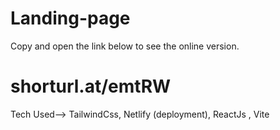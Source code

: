 # Landing-page

Copy and open the link below to see the online version.
# shorturl.at/emtRW

Tech Used--> TailwindCss, Netlify (deployment), ReactJs , Vite 
